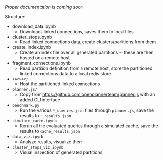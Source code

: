 *Proper documentation is coming soon*



Structure:

* download_data.ipynb
  * Downloads linked connections, saves them to local files
* cluster_stops.ipynb
  * Read linked connections data, create clusters/partitions from them
* create_index.ipynb
  * Create an index file over all generated partitions -- these are then hosted on a remote host
* fragment_connections.ipynb
  * Read partition definition from a remote host, store the partitioned linked connections data to a local redis store
* `server/`
  * Host the partitioned linked connections
* `planner.js/`
  * Copy from https://github.com/openplannerteam/planner.js with an added CLI interface
* `benchmark.py`
  * Run the various `*_queries.json` files through `planner.js`, save the results to `*_results.json`
* `simulate_cache.ipynb`
  * Rerun all the evaluated queries through a simulated cache, save the results to `cache_results.json`
* `data_viz.ipynb`
  * Analyze results, visualize them
* `cluster_stops_viz.ipynb`
  * Visual inspection of generated partitions